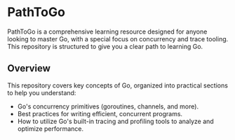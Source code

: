 # PathToGo

PathToGo is a comprehensive learning resource designed for anyone looking to master Go, with a special focus on concurrency and trace tooling. This repository is structured to give you a clear path to learning Go.

## Overview

This repository covers key concepts of Go, organized into practical sections to help you understand:

- Go's concurrency primitives (goroutines, channels, and more).
- Best practices for writing efficient, concurrent programs.
- How to utilize Go's built-in tracing and profiling tools to analyze and optimize performance.
